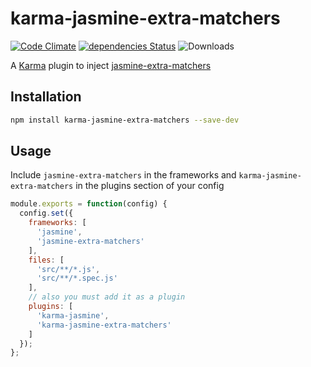 # karma-jasmine-extra-matchers

[![Code Climate](https://codeclimate.com/github/tomi77/karma-jasmine-extra-matchers/badges/gpa.svg)](https://codeclimate.com/github/tomi77/karma-jasmine-extra-matchers)
[![dependencies Status](https://david-dm.org/tomi77/karma-jasmine-extra-matchers/status.svg)](https://david-dm.org/tomi77/karma-jasmine-extra-matchers)
![Downloads](https://img.shields.io/npm/dt/karma-jasmine-extra-matchers.svg)

A [Karma](https://karma-runner.github.io/2.0/) plugin to inject [jasmine-extra-matchers](https://github.com/tomi77/jasmine-extra-matchers)

## Installation

~~~bash
npm install karma-jasmine-extra-matchers --save-dev
~~~

## Usage

Include ``jasmine-extra-matchers`` in the frameworks and ``karma-jasmine-extra-matchers`` in the plugins section of your config

~~~js
module.exports = function(config) {
  config.set({
    frameworks: [
      'jasmine',
      'jasmine-extra-matchers'
    ],
    files: [
      'src/**/*.js',
      'src/**/*.spec.js'
    ],
    // also you must add it as a plugin
    plugins: [
      'karma-jasmine',
      'karma-jasmine-extra-matchers'
    ]
  });
};
~~~
